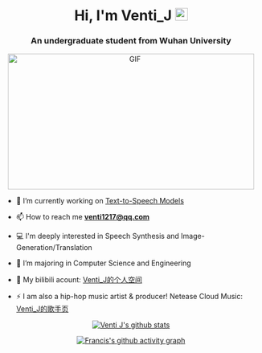 <div align="center">
   <h1>Hi, I'm Venti_J</a> <img src="https://media.giphy.com/media/hvRJCLFzcasrR4ia7z/giphy.gif" width="25px"> </h1>
</div>   
<h3 align="center">An undergraduate student from Wuhan University</h3>
 
 <p align="center" >
<img align="center" height="270px" width="490px" alt="GIF" src="https://i.redd.it/80nk886k9cb71.gif"/>

- 🔭 I’m currently working on [Text-to-Speech Models](https://github.com/JOETtheIV/VITS-Paimon)

- 📫 How to reach me **venti1217@qq.com**

- 💻 I'm deeply interested in Speech Synthesis and Image-Generation/Translation

- 📄 I’m majoring in Computer Science and Engineering

- 🍰 My bilibili acount: [Venti_J的个人空间](https://b23.tv/6tNEr6t)

- ⚡ I am also a hip-hop music artist & producer!   Netease Cloud Music: [Venti_J的歌手页](https://music.163.com/#/artist?app_version=8.8.20&id=37561474&dlt=0846)

 <p align="center" >
 <a href="https://github.com/JOETtheIV/github-readme-stats"><img align="center" src="https://github-readme-stats.vercel.app/api?username=JOETtheIV&show_icons=true&include_all_commits=true&theme=tokyonight&hide_border=flase" alt="Venti J's github stats" /></a> 

 <p align="center" >
 <a href="https://github.com/JOETtheIV/github-readme-stats"><img align="center" src="https://activity-graph.herokuapp.com/graph?username=Francis-Komizu&theme=react-dark" alt="Francis's github activity graph" /></a> 
